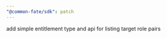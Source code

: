 ```yaml
---
"@common-fate/sdk": patch
---
```


add simple entitlement type and api for listing target role pairs
